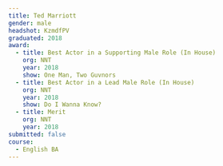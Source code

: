```yaml
---
title: Ted Marriott
gender: male
headshot: KzmdfPV
graduated: 2018
award: 
  - title: Best Actor in a Supporting Male Role (In House)
    org: NNT
    year: 2018
    show: One Man, Two Guvnors
  - title: Best Actor in a Lead Male Role (In House)
    org: NNT
    year: 2018
    show: Do I Wanna Know?
  - title: Merit
    org: NNT
    year: 2018
submitted: false
course: 
  - English BA
---
```

